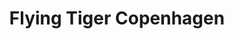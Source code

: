 ---
title: "Flying Tiger Copenhagen"
url: /drogheda/flying-tiger-copenhagen/
shop: variety store
---